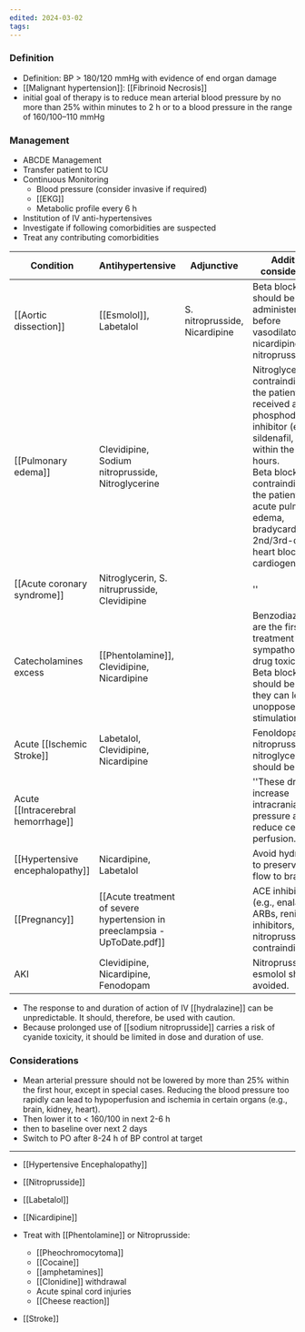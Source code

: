 ```yaml
---
edited: 2024-03-02
tags:
---
```


### Definition
- Definition: BP > 180/120 mmHg with evidence of end organ damage 
- [[Malignant hypertension]]: [[Fibrinoid Necrosis]] 
- initial goal of therapy is to reduce mean arterial blood pressure by no more than 25% within minutes to 2 h or to a blood pressure in the range of 160/100–110 mmHg
### Management
- ABCDE Management
- Transfer patient to ICU
- Continuous Monitoring
	- Blood pressure (consider invasive if required)
	- [[EKG]] 
	- Metabolic profile every 6 h
- Institution of IV anti-hypertensives
- Investigate if following comorbidities are suspected
- Treat any contributing comorbidities

| Condition                          | Antihypertensive                                                          | Adjunctive                    | Additional considerations                                                                                                                                                                                                                                                                        |
| ---------------------------------- | ------------------------------------------------------------------------- | ----------------------------- | ------------------------------------------------------------------------------------------------------------------------------------------------------------------------------------------------------------------------------------------------------------------------------------------------ |
| [[Aortic dissection]]              | [[Esmolol]], Labetalol                                                    | S. nitroprusside, Nicardipine | Beta blockers should be administered before vasodilators (e.g., nicardipine, nitroprusside). <br>                                                                                                                                                                                                |
| [[Pulmonary edema]]                | Clevidipine, Sodium nitroprusside, Nitroglycerine                         |                               | Nitroglycerin is contraindicated if the patient has received a phosphodiesterase inhibitor (e.g., sildenafil, tadalafil) within the past 48 hours.<br>Beta blockers are contraindicated if the patient has acute pulmonary edema, bradycardia, 2nd/3rd-degree heart block, or cardiogenic shock. |
| [[Acute coronary syndrome]]        | Nitroglycerin, S. nitruprusside, Clevidipine                              |                               | ''                                                                                                                                                                                                                                                                                               |
| Catecholamines excess              | [[Phentolamine]], Clevidipine, Nicardipine                                |                               | Benzodiazepines are the first-line treatment for sympathomimetic drug toxicity.<br>Beta blockers should be avoided, they can lead to unopposed Alpha stimulation                                                                                                                                 |
| Acute [[Ischemic Stroke]]          | Labetalol, Clevidipine, Nicardipine                                       |                               | Fenoldopam, nitroprusside, and nitroglycerin should be avoided. <br>                                                                                                                                                                                                                             |
| Acute [[Intracerebral hemorrhage]] |                                                                           |                               | ''These drugs can increase intracranial pressure and reduce cerebral perfusion.                                                                                                                                                                                                                  |
| [[Hypertensive encephalopathy]]    | Nicardipine, Labetalol                                                    |                               | Avoid hydralazine to preserve blood flow to brain.  [<br>                                                                                                                                                                                                                                        |
| [[Pregnancy]]                      | [[Acute treatment of severe hypertension in preeclampsia - UpToDate.pdf]] |                               | ACE inhibitors (e.g., enalaprilat), ARBs, renin inhibitors, and nitroprusside are contraindicated.<br>                                                                                                                                                                                           |
| AKI                                | Clevidipine, Nicardipine, Fenodopam                                       |                               | Nitroprusside and esmolol should be avoided.<br>                                                                                                                                                                                                                                                 |
- The response to and duration of action of IV [[hydralazine]] can be unpredictable. It should, therefore, be used with caution.
- Because prolonged use of [[sodium nitroprusside]] carries a risk of cyanide toxicity, it should be limited in dose and duration of use.
### Considerations
- Mean arterial pressure should not be lowered by more than 25% within the first hour, except in special cases. Reducing the blood pressure too rapidly can lead to hypoperfusion and ischemia in certain organs (e.g., brain, kidney, heart).
- Then lower it to < 160/100 in next 2-6 h
- then to baseline over next 2 days
- Switch to PO after 8-24 h of BP control at target 

---



- [[Hypertensive Encephalopathy]] 
- [[Nitroprusside]]
- [[Labetalol]]
- [[Nicardipine]] 

- Treat with [[Phentolamine]] or Nitroprusside:
	- [[Pheochromocytoma]]
	- [[Cocaine]]
	- [[amphetamines]]
	- [[Clonidine]] withdrawal
	- Acute spinal cord injuries
	- [[Cheese reaction]]

- [[Stroke]] 